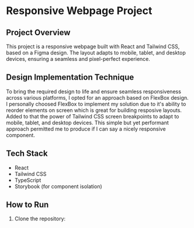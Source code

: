 # Responsive Webpage Project

## Project Overview
This project is a responsive webpage built with React and Tailwind CSS, based on a Figma design. The layout adapts to mobile, tablet, and desktop devices, ensuring a seamless and pixel-perfect experience.

## Design Implementation Technique
To bring the required design to life and ensure seamless responsiveness across various platforms, I opted for an approach based on FlexBox design. I personally choosed FlexBox to implement my solution due to it's ability to reorder elements on screen which is great for building resposive layouts. Added to that the power of Tailwind CSS screen breakpoints to adapt to mobile, tablet, and desktop devices. This simple but yet performant approach permitted me to produce if I can say a nicely responsive component. 

## Tech Stack
- React
- Tailwind CSS
- TypeScript
- Storybook (for component isolation)

## How to Run
1. Clone the repository:
